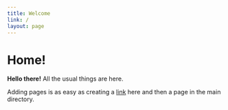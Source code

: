 ```yaml
---
title: Welcome
link: /
layout: page
---
```


# Home!

**Hello there!** All the usual things are here.

Adding pages is as easy as creating a [link](example.md) here and then a page in the main directory. 